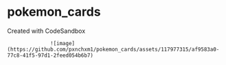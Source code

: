 # pokemon_cards
Created with CodeSandbox

                  ![image](https://github.com/pxnchxm1/pokemon_cards/assets/117977315/af9583a0-77c8-41f5-97d1-2feed054b6b7)

